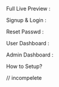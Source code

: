 Full Live Preview :

Signup & Login :

Reset Passwd :

User Dashboard :

Admin Dashboard :

How to Setup? 

// incompelete
